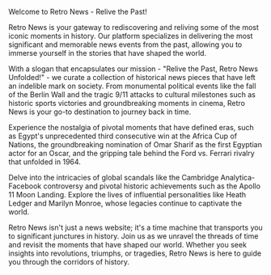 Welcome to Retro News - Relive the Past!


Retro News is your gateway to rediscovering and reliving some of the most iconic moments in history. Our platform specializes in delivering the most significant and memorable news events from the past, allowing you to immerse yourself in the stories that have shaped the world.

With a slogan that encapsulates our mission - "Relive the Past, Retro News Unfolded!" - we curate a collection of historical news pieces that have left an indelible mark on society. From monumental political events like the fall of the Berlin Wall and the tragic 9/11 attacks to cultural milestones such as historic sports victories and groundbreaking moments in cinema, Retro News is your go-to destination to journey back in time.

Experience the nostalgia of pivotal moments that have defined eras, such as Egypt's unprecedented third consecutive win at the Africa Cup of Nations, the groundbreaking nomination of Omar Sharif as the first Egyptian actor for an Oscar, and the gripping tale behind the Ford vs. Ferrari rivalry that unfolded in 1964.

Delve into the intricacies of global scandals like the Cambridge Analytica-Facebook controversy and pivotal historic achievements such as the Apollo 11 Moon Landing. Explore the lives of influential personalities like Heath Ledger and Marilyn Monroe, whose legacies continue to captivate the world.

Retro News isn't just a news website; it's a time machine that transports you to significant junctures in history. Join us as we unravel the threads of time and revisit the moments that have shaped our world. Whether you seek insights into revolutions, triumphs, or tragedies, Retro News is here to guide you through the corridors of history.
